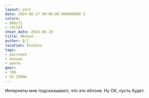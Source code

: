 ```yaml
---
layout: post
date: 2024-06-27 00:00:00.000000000 Z
colors:
- 686c71
- c6c5d3
shoot_date: 2024-06-10
title: Яблоня
author: Д.Г.
location: Ёльбаза
tags:
- растения
- яблоня
- цветы
gear:
- 70D
- 55-250mm
---
```

Интернеты мне подсказывают, что это яблоня. Ну ОК, пусть будет.

